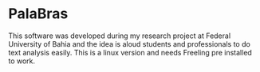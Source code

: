# PalaBras
This software was developed during my research project at Federal University of Bahia and the idea is aloud students and 
professionals to do text analysis easily. This is a linux version and needs Freeling pre installed to work.
